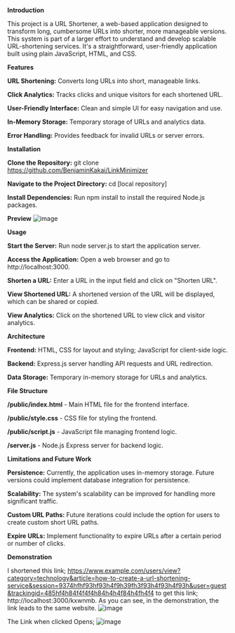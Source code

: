 **Introduction**

This project is a URL Shortener, a web-based application designed to transform long, cumbersome URLs into shorter, more manageable versions. This system is part of a larger effort to understand and develop scalable URL-shortening services. It's a straightforward, user-friendly application built using plain JavaScript, HTML, and CSS.

**Features**

**URL Shortening:** Converts long URLs into short, manageable links.

**Click Analytics:** Tracks clicks and unique visitors for each shortened URL.

**User-Friendly Interface:** Clean and simple UI for easy navigation and use.

**In-Memory Storage:** Temporary storage of URLs and analytics data.

**Error Handling:** Provides feedback for invalid URLs or server errors.


**Installation**

**Clone the Repository:** git clone https://github.com/BenjaminKakai/LinkMinimizer

**Navigate to the Project Directory:** cd [local repository]

**Install Dependencies:** Run npm install to install the required Node.js packages.

**Preview**
![image](https://github.com/BenjaminKakai/LinkMinimizer/assets/114109979/92f51622-c459-4788-a7fc-66c963db8047)



**Usage**

**Start the Server:** Run node server.js to start the application server.

**Access the Application:** Open a web browser and go to http://localhost:3000.

**Shorten a URL:** Enter a URL in the input field and click on "Shorten URL".

**View Shortened URL:** A shortened version of the URL will be displayed, which can be shared or copied.

**View Analytics:** Click on the shortened URL to view click and visitor analytics.


**Architecture**

**Frontend:** HTML, CSS for layout and styling; JavaScript for client-side logic.

**Backend:** Express.js server handling API requests and URL redirection.

**Data Storage:** Temporary in-memory storage for URLs and analytics.


**File Structure**

**/public/index.html** - Main HTML file for the frontend interface.

**/public/style.css** - CSS file for styling the frontend.

**/public/script.js** - JavaScript file managing frontend logic.

**/server.js** - Node.js Express server for backend logic.


**Limitations and Future Work**

**Persistence:** Currently, the application uses in-memory storage. Future versions could implement database integration for persistence.

**Scalability:** The system's scalability can be improved for handling more significant traffic.

**Custom URL Paths:** Future iterations could include the option for users to create custom short URL paths.

**Expire URLs:** Implement functionality to expire URLs after a certain period or number of clicks.

**Demonstration**

I shortened this link; https://www.example.com/users/view?category=technology&article=how-to-create-a-url-shortening-service&session=9374hfhf93hf93h4f9h39fh3f93h4f93h4f93h&user=guest&trackingid=485hf4h84f4f4f4h84h4h4f84h4fh4f4
 to get this link; http://localhost:3000/kxwnmb. As you can see, in the demonstration, the link leads to the same website.
 ![image](https://github.com/BenjaminKakai/LinkMinimizer/assets/114109979/c778e158-c99e-4b15-a798-1e4897229b06)



 The Link when clicked Opens; 
 ![image](https://github.com/BenjaminKakai/LinkMinimizer/assets/114109979/f63d9526-8e3e-4f6d-9b2e-9d89ec9fc178)





